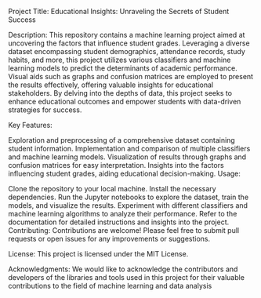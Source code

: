 Project Title: Educational Insights: Unraveling the Secrets of Student Success

Description:
This repository contains a machine learning project aimed at uncovering the factors that influence student grades. Leveraging a diverse dataset encompassing student demographics, attendance records, study habits, and more, this project utilizes various classifiers and machine learning models to predict the determinants of academic performance. Visual aids such as graphs and confusion matrices are employed to present the results effectively, offering valuable insights for educational stakeholders. By delving into the depths of data, this project seeks to enhance educational outcomes and empower students with data-driven strategies for success.

Key Features:

Exploration and preprocessing of a comprehensive dataset containing student information.
Implementation and comparison of multiple classifiers and machine learning models.
Visualization of results through graphs and confusion matrices for easy interpretation.
Insights into the factors influencing student grades, aiding educational decision-making.
Usage:

Clone the repository to your local machine.
Install the necessary dependencies.
Run the Jupyter notebooks to explore the dataset, train the models, and visualize the results.
Experiment with different classifiers and machine learning algorithms to analyze their performance.
Refer to the documentation for detailed instructions and insights into the project.
Contributing:
Contributions are welcome! Please feel free to submit pull requests or open issues for any improvements or suggestions.

License:
This project is licensed under the MIT License.

Acknowledgments:
We would like to acknowledge the contributors and developers of the libraries and tools used in this project for their valuable contributions to the field of machine learning and data analysis
